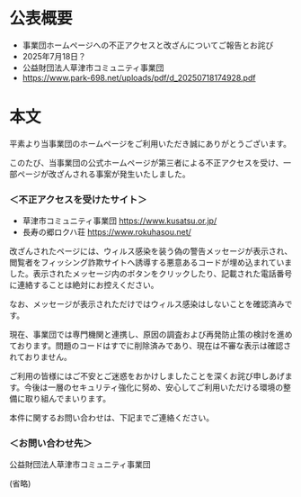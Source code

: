 # 公表概要
- 事業団ホームページへの不正アクセスと改ざんについてご報告とお詫び
- 2025年7月18日？
- 公益財団法人草津市コミュニティ事業団
- https://www.park-698.net/uploads/pdf/d_20250718174928.pdf

# 本文
平素より当事業団のホームページをご利用いただき誠にありがとうございます。

このたび、当事業団の公式ホームページが第三者による不正アクセスを受け、一部ページが改ざんされる事案が発生いたしました。

### ＜不正アクセスを受けたサイト＞
- 草津市コミュニティ事業団 https://www.kusatsu.or.jp/
- 長寿の郷ロクハ荘 https://www.rokuhasou.net/

改ざんされたページには、ウィルス感染を装う偽の警告メッセージが表示され、閲覧者をフィッシング詐欺サイトへ誘導する悪意あるコードが埋め込まれていました。表示されたメッセージ内のボタンをクリックしたり、記載された電話番号に連絡することは絶対にお控えください。

なお、メッセージが表示されただけではウィルス感染はしないことを確認済みです。

現在、事業団では専門機関と連携し、原因の調査および再発防止策の検討を進めております。問題のコードはすでに削除済みであり、現在は不審な表示は確認されておりません。

ご利用の皆様にはご不安とご迷惑をおかけしましたことを深くお詫び申しあげます。今後は一層のセキュリティ強化に努め、安心してご利用いただける環境の整備に取り組んでまいります。

本件に関するお問い合わせは、下記までご連絡ください。

### ＜お問い合わせ先＞
公益財団法人草津市コミュニティ事業団

(省略)
